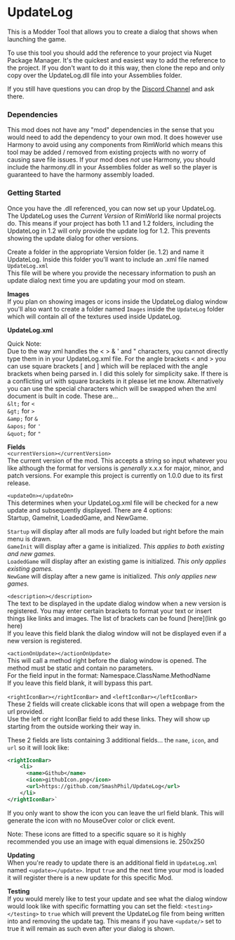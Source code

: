 # UpdateLog

This is a Modder Tool that allows you to create a dialog that shows when launching the game.

To use this tool you should add the reference to your project via Nuget Package Manager. It's the quickest and easiest way to add the reference to the project. If you don't want to do it this way, then clone the repo and only copy over the UpdateLog.dll file into your Assemblies folder.

If you still have questions you can drop by the [Discord Channel](https://discord.gg/zXDyfWQ) and ask there.

### Dependencies
This mod does not have any "mod" dependencies in the sense that you would need to add the dependency to your own mod. It does however use Harmony to avoid using any components from RimWorld which means this tool may be added / removed from existing projects with no worry of causing save file issues. If your mod does *not* use Harmony, you should include the harmony.dll in your Assemblies folder as well so the player is guaranteed to have the harmony assembly loaded. 

### Getting Started
Once you have the .dll referenced, you can now set up your UpdateLog. The UpdateLog uses the *Current Version* of RimWorld like normal projects do. This means if your project has both 1.1 and 1.2 folders, including the UpdateLog in 1.2 will only provide the update log for 1.2. This prevents showing the update dialog for other versions.

Create a folder in the appropriate Version folder (ie. 1.2) and name it UpdateLog. Inside this folder you'll want to include an .xml file named `UpdateLog.xml`  
This file will be where you provide the necessary information to push an update dialog next time you are updating your mod on steam.

**Images**  
If you plan on showing images or icons inside the UpdateLog dialog window you'll also want to create a folder named `Images` inside the `UpdateLog` folder which will contain all of the textures used inside UpdateLog.  

**UpdateLog.xml**  

Quick Note:  
Due to the way xml handles the < > & ' and " characters, you cannot directly type them in in your UpdateLog.xml file. For the angle brackets < and > you can use square brackets \[ and \] which will be replaced with the angle brackets when being parsed in. I did this solely for simplicity sake. If there is a conflicting url with square brackets in it please let me know.  Alternatively you can use the special characters which will be swapped when the xml document is built in code. These are...  
`&lt;` for `<`  
`&gt;` for `>`  
`&amp;` for `&`  
`&apos;` for `'`  
`&quot;` for `"`  

**Fields**  
`<currentVersion></currentVersion>`  
The current version of the mod. This accepts a string so input whatever you like although the format for versions is *generally* x.x.x for major, minor, and patch versions. For example this project is currently on 1.0.0 due to its first release.

`<updateOn></updateOn>`  
This determines when your UpdateLog.xml file will be checked for a new update and subsequently displayed. There are 4 options:  
Startup, GameInit, LoadedGame, and NewGame.  

`Startup` will display after all mods are fully loaded but right before the main menu is drawn.  
`GameInit` will display after a game is initialized. *This applies to both existing and new games.*  
`LoadedGame` will display after an existing game is initialized. *This only applies existing games.*  
`NewGame` will display after a new game is initialized. *This only applies new games.*  

`<description></description>`  
The text to be displayed in the update dialog window when a new version is registered. You may enter certain brackets to format your text or insert things like links and images. The list of brackets can be found [here](link go here)  
If you leave this field blank the dialog window will not be displayed even if a new version is registered.

`<actionOnUpdate></actionOnUpdate>`  
This will call a method right before the dialog window is opened. The method must be static and contain no parameters.  
For the field input in the format: Namespace.ClassName.MethodName  
If you leave this field blank, it will bypass this part.

`<rightIconBar></rightIconBar>` and `<leftIconBar></leftIconBar>`  
These 2 fields will create clickable icons that will open a webpage from the url provided.  
Use the left or right IconBar field to add these links. They will show up starting from the outside working their way in.  

These 2 fields are lists containing 3 additional fields... the `name`, `icon`, and `url` so it will look like:  
```xml
<rightIconBar>
    <li>
      <name>Github</name>
      <icon>githubIcon.png</icon>
      <url>https://github.com/SmashPhil/UpdateLog</url>
    </li>
</rightIconBar>`
```

If you only want to show the icon you can leave the url field blank. This will generate the icon with no MouseOver color or click event.

Note: These icons are fitted to a specific square so it is highly recommended you use an image with equal dimensions ie. 250x250  

**Updating**  
When you're ready to update there is an additional field in `UpdateLog.xml` named `<update></update>`. Input `true` and the next time your mod is loaded it will register there is a new update for this specific Mod.  

**Testing**  
If you would merely like to test your update and see what the dialog window would look like with specific formatting you can set the field: `<testing></testing>` to `true` which will prevent the UpdateLog file from being written into and removing the update tag. This means if you have `<update/>` set to true it will remain as such even after your dialog is shown.  

